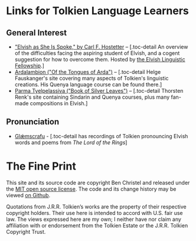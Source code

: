 # Links for Tolkien Language Learners

## General Interest

- ["Elvish as She Is Spoke," by Carl F. Hostetter](http://www.elvish.org/articles/EASIS.pdf) – [.toc-detail An overview of the difficulties facing the aspiring student of Elvish, and a cogent suggestion for how to overcome them. Hosted by <a href="http://www.elvish.org/">the Elvish Linguistic Fellowship</a>.]
- [Ardalambion ("Of the Tongues of Arda")](http://folk.uib.no/hnohf/) – [.toc-detail Helge Fauskanger's site covering many aspects of Tolkien's linguistic creations. His Quenya language course can be found there.]
- [Parma Tyelpelassiva ("Book of Silver Leaves")](http://www.science-and-fiction.org/elvish/index.html) – [.toc-detail Thorsten Renk's site containing Sindarin and Quenya courses, plus many fan-made compositions in Elvish.]

## Pronunciation

- [Glǽmscrafu](http://www.jrrvf.com/~glaemscrafu/english/tolkienhimself.html) - [.toc-detail has recordings of Tolkien pronouncing Elvish words and poems from _The Lord of the Rings_]

# The Fine Print

<p class="fine-print">This site and its source code are copyright Ben Christel and released under the <a href="./LICENSE.html">MIT open source license</a>. The code and its change history may be viewed <a href="https://github.com/menegroth/menegroth.github.io">on Github</a>.</p>

<p class="fine-print">Quotations from J.R.R. Tolkien&rsquo;s works are the property of their respective copyright holders. Their use here is intended to accord with U.S. fair use law. The views expressed here are my own; I neither have nor claim any affiliation with or endorsement from the Tolkien Estate or the J.R.R. Tolkien Copyright Trust.</p>
